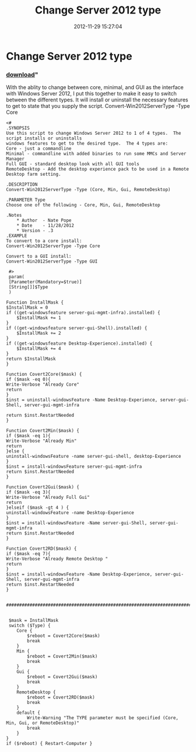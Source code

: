 ﻿---
pid:            3804
parent:         0
children:       
poster:         Na_pope
title:          Change Server 2012 type
date:           2012-11-29 15:27:04
format:         posh
---

# Change Server 2012 type

### [download](3804.ps1)"

With the ablity to change between core, minimal, and GUI as the interface with Windows Server 2012, I put this together to make it easy to switch between the different types.  It will install or uninstall the necessary features to get to state that you supply the script.
Convert-Win2012ServerType -Type Core

```posh
<#
.SYNOPSIS
Use this script to change Windows Server 2012 to 1 of 4 types.  The script installs or uninstalls
windows features to get to the desired type.  The 4 types are:
Core - just a commandline
Minimal - commandline with added binaries to run some MMCs and Server Manager
Full GUI - standard desktop look with all GUI tools
RemoteDesktop - Add the desktop experience pack to be used in a Remote Desktop farm setting.

.DESCRIPTION
Convert-Win2012ServerType -Type (Core, Min, Gui, RemoteDesktop)

.PARAMETER Type
Choose one of the following - Core, Min, Gui, RemoteDesktop

.Notes
	* Author  - Nate Pope
	* Date	  - 11/28/2012
	* Version - .3
.EXAMPLE
To convert to a core install:
Convert-Win2012ServerType -Type Core

Convert to a GUI install:
Convert-Win2012ServerType -Type GUI

 #>
 param(
 [Parameter(Mandatory=$true)]
 [String[]]$Type
 )
 
Function InstallMask {
$InstallMask = 0
if ((get-windowsfeature server-gui-mgmt-infra).installed) {
	$InstallMask += 1
}
if ((get-windowsfeature server-gui-Shell).installed) {
	$InstallMask += 2
}
if ((get-windowsfeature Desktop-Experience).installed) {
	$InstallMask += 4
}
return $InstallMask
}

Function Covert2Core($mask) {
if ($mask -eq 0){ 
Write-Verbose "Already Core"
return
}
$inst = uninstall-windowsFeature -Name Desktop-Experience, server-gui-Shell, server-gui-mgmt-infra 

return $inst.RestartNeeded
}

Function Covert2Min($mask) {
if ($mask -eq 1){ 
Write-Verbose "Already Min"
return
}else {
uninstall-windowsFeature -name server-gui-shell, desktop-Experience 
}
$inst = install-windowsFeature server-gui-mgmt-infra
return $inst.RestartNeeded
}

Function Covert2Gui($mask) {
if ($mask -eq 3){ 
Write-Verbose "Already Full Gui"
return
}elseif ($mask -gt 4 ) {
uninstall-windowsFeature -name Desktop-Experience
}
$inst = install-windowsFeature -Name server-gui-Shell, server-gui-mgmt-infra
return $inst.RestartNeeded
}

Function Covert2RD($mask) {
if ($mask -eq 7){ 
Write-Verbose "Already Remote Desktop "
return
}
$inst = install-windowsFeature -Name Desktop-Experience, server-gui-Shell, server-gui-mgmt-infra
return $inst.RestartNeeded
}

 
########################################################################################################### 
 

 $mask = InstallMask
 switch ($Type) {
	Core {
		$reboot = Covert2Core($mask)
		break
	}
	Min {
		$reboot = Covert2Min($mask)
		break
	}
	Gui {
		$reboot = Covert2Gui($mask)
		break
	}
	RemoteDesktop {
		$reboot = Covert2RD($mask)
		break
	}
	default {
		Write-Warning "The TYPE parameter must be specified (Core, Min, Gui, or RemoteDesktop)"
		break
	}
}
if ($reboot) { Restart-Computer }

```
